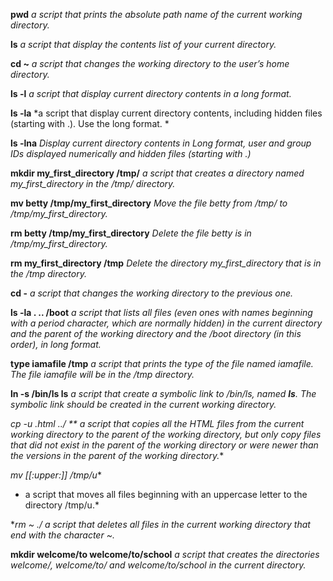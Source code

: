 **pwd**
*a script that prints the absolute path name of the current working directory.*

**ls**
*a script that display the contents list of your current directory.*

**cd ~**
*a script that changes the working directory to the user’s home directory.*

**ls -l**
*a script that display current directory contents in a long format.*

**ls -la**
*a script that display current directory contents, including hidden files (starting with .). Use the long format. *

**ls -lna**
*Display current directory contents in Long format, user and group IDs displayed numerically
and hidden files (starting with .)*

**mkdir my_first_directory /tmp/**
*a script that creates a directory named my_first_directory in the /tmp/ directory.*

**mv betty /tmp/my_first_directory**
*Move the file betty from /tmp/ to /tmp/my_first_directory.*

**rm betty /tmp/my_first_directory**
*Delete the file betty is in /tmp/my_first_directory.*

**rm my_first_directory /tmp**
*Delete the directory my_first_directory that is in the /tmp directory.*

**cd -**
*a script that changes the working directory to the previous one.*

**ls -la . .. /boot**
*a script that lists all files (even ones with names beginning with a period character, which are normally hidden) in the current directory and the parent of the working directory and the /boot directory (in this order), in long format.*

**type iamafile /tmp**
*a script that prints the type of the file named iamafile. The file iamafile will be in the /tmp directory.*

**ln -s /bin/ls __ls__**
*a script that create a symbolic link to /bin/ls, named __ls__. The symbolic link should be created in the current working directory.*

**cp -u *.html ../**
** a script that copies all the HTML files from the current working directory to the parent of the working directory, but only copy files that did not exist in the parent of the working directory or were newer than the versions in the parent of the working directory.**

**mv [[:upper:]]* /tmp/u**
* a script that moves all files beginning with an uppercase letter to the directory /tmp/u.*

**rm *~ ./**
*a script that deletes all files in the current working directory that end with the character ~.*

**mkdir welcome/to welcome/to/school**
*a script that creates the directories welcome/, welcome/to/ and welcome/to/school in the current directory.*